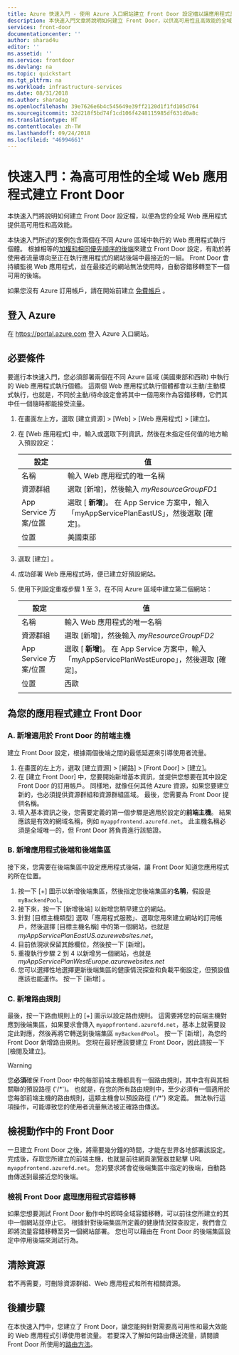```yaml
---
title: Azure 快速入門 - 使用 Azure 入口網站建立 Front Door 設定檔以讓應用程式具有高可用性
description: 本快速入門文章將說明如何建立 Front Door，以供高可用性且高效能的全域 Web 應用程式使用。
services: front-door
documentationcenter: ''
author: sharad4u
editor: ''
ms.assetid: ''
ms.service: frontdoor
ms.devlang: na
ms.topic: quickstart
ms.tgt_pltfrm: na
ms.workload: infrastructure-services
ms.date: 08/31/2018
ms.author: sharadag
ms.openlocfilehash: 39e7626e6b4c545649e39ff2120d1f1fd105d764
ms.sourcegitcommit: 32d218f5bd74f1cd106f4248115985df631d0a8c
ms.translationtype: HT
ms.contentlocale: zh-TW
ms.lasthandoff: 09/24/2018
ms.locfileid: "46994661"
---
```

# <a name="quickstart-create-a-front-door-for-a-highly-available-global-web-application"></a>快速入門：為高可用性的全域 Web 應用程式建立 Front Door

本快速入門將說明如何建立 Front Door 設定檔，以便為您的全域 Web 應用程式提供高可用性和高效能。 

本快速入門所述的案例包含兩個在不同 Azure 區域中執行的 Web 應用程式執行個體。 根據相等的[加權和相同優先順序的後端](front-door-routing-methods.md)來建立 Front Door 設定，有助於將使用者流量導向至正在執行應用程式的網站後端中最接近的一組。 Front Door 會持續監視 Web 應用程式，並在最接近的網站無法使用時，自動容錯移轉至下一個可用的後端。

如果您沒有 Azure 訂用帳戶，請在開始前建立 [免費帳戶](https://azure.microsoft.com/free/?WT.mc_id=A261C142F) 。

## <a name="sign-in-to-azure"></a>登入 Azure 
在 https://portal.azure.com 登入 Azure 入口網站。

## <a name="prerequisites"></a>必要條件
要進行本快速入門，您必須部署兩個在不同 Azure 區域 (美國東部和西歐) 中執行的 Web 應用程式執行個體。 這兩個 Web 應用程式執行個體都會以主動/主動模式執行，也就是，不同於主動/待命設定會將其中一個用來作為容錯移轉，它們其中任一個隨時都能接受流量。

1. 在畫面左上方，選取 [建立資源] > [Web] > [Web 應用程式] > [建立]。
2. 在 [Web 應用程式] 中，輸入或選取下列資訊，然後在未指定任何值的地方輸入預設設定：

     | 設定         | 值     |
     | ---              | ---  |
     | 名稱           | 輸入 Web 應用程式的唯一名稱  |
     | 資源群組          | 選取 [新增]，然後輸入 *myResourceGroupFD1* |
     | App Service 方案/位置         | 選取 [ **新增**]。  在 App Service 方案中，輸入「myAppServicePlanEastUS」，然後選取 [確定]。 
     |      位置  |   美國東部        |
    |||

3. 選取 [建立] 。
4. 成功部署 Web 應用程式時，便已建立好預設網站。
5. 使用下列設定重複步驟 1 至 3，在不同 Azure 區域中建立第二個網站：

     | 設定         | 值     |
     | ---              | ---  |
     | 名稱           | 輸入 Web 應用程式的唯一名稱  |
     | 資源群組          | 選取 [新增]，然後輸入 *myResourceGroupFD2* |
     | App Service 方案/位置         | 選取 [ **新增**]。  在 App Service 方案中，輸入「myAppServicePlanWestEurope」，然後選取 [確定]。 
     |      位置  |   西歐      |
    |||


## <a name="create-a-front-door-for-your-application"></a>為您的應用程式建立 Front Door
### <a name="a-add-a-frontend-host-for-front-door"></a>A. 新增適用於 Front Door 的前端主機
建立 Front Door 設定，根據兩個後端之間的最低延遲來引導使用者流量。

1. 在畫面的左上方，選取 [建立資源] > [網路] > [Front Door] > [建立]。
2. 在 [建立 Front Door] 中，您要開始新增基本資訊，並提供您想要在其中設定 Front Door 的訂用帳戶。 同樣地，就像任何其他 Azure 資源，如果您要建立新的，也必須提供資源群組和資源群組區域。 最後，您需要為 Front Door 提供名稱。
3. 填入基本資訊之後，您需要定義的第一個步驟是適用於設定的**前端主機**。 結果應該是有效的網域名稱，例如 `myappfrontend.azurefd.net`。 此主機名稱必須是全域唯一的，但 Front Door 將負責進行該驗證。 

### <a name="b-add-application-backend-and-backend-pools"></a>B. 新增應用程式後端和後端集區

接下來，您需要在後端集區中設定應用程式後端，讓 Front Door 知道您應用程式的所在位置。 

1. 按一下 [+] 圖示以新增後端集區，然後指定您後端集區的**名稱**，假設是 `myBackendPool`。
2. 接下來，按一下 [新增後端] 以新增您稍早建立的網站。
3. 針對 [目標主機類型] 選取「應用程式服務」、選取您用來建立網站的訂用帳戶，然後選擇 [目標主機名稱] 中的第一個網站，也就是 *myAppServicePlanEastUS.azurewebsites.net*。
4. 目前依現狀保留其餘欄位，然後按一下 [新增]。
5. 重複執行步驟 2 到 4 以新增另一個網站，也就是 *myAppServicePlanWestEurope.azurewebsites.net*
6. 您可以選擇性地選擇更新後端集區的健康情況探查和負載平衡設定，但預設值應該也能運作。 按一下 [新增] 。


### <a name="c-add-a-routing-rule"></a>C. 新增路由規則
最後，按一下路由規則上的 [+] 圖示以設定路由規則。 這需要將您的前端主機對應到後端集區，如果要求會傳入 `myappfrontend.azurefd.net`，基本上就需要設定此對應，然後再將它轉送到後端集區 `myBackendPool`。 按一下 [新增]，為您的 Front Door 新增路由規則。 您現在最好應該要建立 Front Door，因此請按一下 [檢閱及建立]。

>[!WARNING]
> 您**必須**確保 Front Door 中的每部前端主機都具有一個路由規則，其中含有與其相關聯的預設路徑 ('/\*')。 也就是，在您的所有路由規則中，至少必須有一個適用於您每部前端主機的路由規則，這類主機會以預設路徑 ('/\*') 來定義。 無法執行這項操作，可能導致您的使用者流量無法被正確路由傳送。

## <a name="view-front-door-in-action"></a>檢視動作中的 Front Door
一旦建立 Front Door 之後，將需要幾分鐘的時間，才能在世界各地部署該設定。 完成後，存取您所建立的前端主機，也就是前往網頁瀏覽器並點擊 URL `myappfrontend.azurefd.net`。 您的要求將會從後端集區中指定的後端，自動路由傳送到最接近您的後端。 

### <a name="view-front-door-handle-application-failover"></a>檢視 Front Door 處理應用程式容錯移轉
如果您想要測試 Front Door 動作中的即時全域容錯移轉，可以前往您所建立的其中一個網站並停止它。 根據針對後端集區所定義的健康情況探查設定，我們會立即將流量容錯移轉至另一個網站部署。 您也可以藉由在 Front Door 的後端集區設定中停用後端來測試行為。 

## <a name="clean-up-resources"></a>清除資源
若不再需要，可刪除資源群組、Web 應用程式和所有相關資源。

## <a name="next-steps"></a>後續步驟
在本快速入門中，您建立了 Front Door，讓您能夠針對需要高可用性和最大效能的 Web 應用程式引導使用者流量。 若要深入了解如何路由傳送流量，請閱讀 Front Door 所使用的[路由方法](front-door-routing-methods.md)。